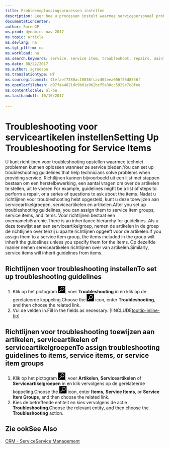 ```yaml
---
title: Probleemoplossingsprocessen instellen
description: Leer hoe u processen instelt waarmee servicepersoneel problemen met serviceartikelen kan identificeren en oplossen.
documentationcenter: 
author: SorenGP
ms.prod: dynamics-nav-2017
ms.topic: article
ms.devlang: na
ms.tgt_pltfrm: na
ms.workload: na
ms.search.keywords: service, service item, troubleshoot, repairs, maintenance
ms.date: 08/22/2017
ms.author: sgroespe
ms.translationtype: HT
ms.sourcegitcommit: 4fefaef7380ac10836fcac404eea006f55d8556f
ms.openlocfilehash: d97faa4821dc9b01e962bcf5a38cc5929c7c8fee
ms.contentlocale: nl-be
ms.lasthandoff: 10/16/2017

---
```


# <a name="setting-up-troubleshooting-for-service-items"></a><span data-ttu-id="ddb72-103">Troubleshooting voor serviceartikelen instellen</span><span class="sxs-lookup"><span data-stu-id="ddb72-103">Setting Up Troubleshooting for Service Items</span></span>
<span data-ttu-id="ddb72-104">U kunt richtlijnen voor troubleshooting opstellen waarmee technici problemen kunnen oplossen wanneer ze service bieden.</span><span class="sxs-lookup"><span data-stu-id="ddb72-104">You can set up troubleshooting guidelines that help technicians solve problems when providing service.</span></span> <span data-ttu-id="ddb72-105">Richtlijnen kunnen bijvoorbeeld uit een lijst met stappen bestaan om een herstelbewerking, een aantal vragen om over de artikelen te stellen, uit te voeren.</span><span class="sxs-lookup"><span data-stu-id="ddb72-105">For example, guidelines might be a list of steps to perform a repair, or a series of questions to ask about the items.</span></span> <span data-ttu-id="ddb72-106">Nadat u richtlijnen voor troubleshooting hebt opgesteld, kunt u deze toewijzen aan serviceartikelgroepen, serviceartikelen en artikelen.</span><span class="sxs-lookup"><span data-stu-id="ddb72-106">After you set up troubleshooting guidelines, you can assign them to service item groups, service items, and items.</span></span> <span data-ttu-id="ddb72-107">Voor richtlijnen bestaat een overnamehiërarchie.</span><span class="sxs-lookup"><span data-stu-id="ddb72-107">There is an inheritance hierarchy for guidelines.</span></span> <span data-ttu-id="ddb72-108">Als u deze toewijst aan een serviceartikelgroep, nemen de artikelen in de groep de richtlijnen over tenzij u aparte richtlijnen opgeeft voor de artikelen.</span><span class="sxs-lookup"><span data-stu-id="ddb72-108">If you assign them to a service item group, the items included in the group will inherit the guidelines unless you specify them for the items.</span></span> <span data-ttu-id="ddb72-109">Op dezelfde manier nemen serviceartikelen richtlijnen over van artikelen.</span><span class="sxs-lookup"><span data-stu-id="ddb72-109">Similarly, service items will inherit guidelines from items.</span></span>  

## <a name="to-set-up-troubleshooting-guidelines"></a><span data-ttu-id="ddb72-110">Richtlijnen voor troubleshooting instellen</span><span class="sxs-lookup"><span data-stu-id="ddb72-110">To set up troubleshooting guidelines</span></span>
1. <span data-ttu-id="ddb72-111">Klik op het pictogram ![Zoeken naar pagina of rapport](media/ui-search/search_small.png "pictogram Zoeken naar pagina of rapport"), voer **Troubleshooting** in en klik op de gerelateerde koppeling.</span><span class="sxs-lookup"><span data-stu-id="ddb72-111">Choose the ![Search for Page or Report](media/ui-search/search_small.png "Search for Page or Report icon") icon, enter **Troubleshooting**, and then choose the related link.</span></span>  
2. <span data-ttu-id="ddb72-112">Vul de velden in.</span><span class="sxs-lookup"><span data-stu-id="ddb72-112">Fill in the fields as necessary.</span></span> [!INCLUDE[tooltip-inline-tip](includes/tooltip-inline-tip_md.md)]  

## <a name="to-assign-troubleshooting-guidelines-to-items-service-items-or-service-item-groups"></a><span data-ttu-id="ddb72-113">Richtlijnen voor troubleshooting toewijzen aan artikelen, serviceartikelen of serviceartikelgroepen</span><span class="sxs-lookup"><span data-stu-id="ddb72-113">To assign troubleshooting guidelines to items, service items, or service item groups</span></span>
1. <span data-ttu-id="ddb72-114">Klik op het pictogram ![Zoeken naar pagina of rapport](media/ui-search/search_small.png "pictogram Zoeken naar pagina of rapport"), voer **Artikelen**, **Serviceartikelen** of **Serviceartikelgroepen** in en klik vervolgens op de gerelateerde koppeling.</span><span class="sxs-lookup"><span data-stu-id="ddb72-114">Choose the ![Search for Page or Report](media/ui-search/search_small.png "Search for Page or Report icon") icon, enter **Items**, **Service Items**, or **Service Item Groups**, and then choose the related link.</span></span>  
2. <span data-ttu-id="ddb72-115">Kies de betreffende entiteit en kies vervolgens de actie **Troubleshooting**.</span><span class="sxs-lookup"><span data-stu-id="ddb72-115">Choose the relevant entity, and then choose the **Troubleshooting** action.</span></span>  

## <a name="see-also"></a><span data-ttu-id="ddb72-116">Zie ook</span><span class="sxs-lookup"><span data-stu-id="ddb72-116">See Also</span></span>
[<span data-ttu-id="ddb72-117">CRM - Service</span><span class="sxs-lookup"><span data-stu-id="ddb72-117">Service Management</span></span>](service-service.md)
